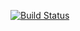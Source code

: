 [![Build Status](https://travis-ci.org/omerucel/jcosmos.png)](https://travis-ci.org/omerucel/jcosmos)

